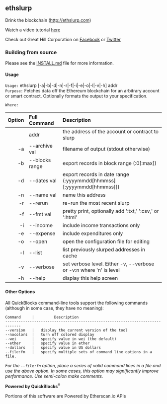 ## ethslurp

Drink the blockchain (http://ethslurp.com)

Watch a video tutorial <a href="https://www.youtube.com/watch?v=ZZDV1yAgces">here</a>

Check out Great Hill Corporation on <a href="https://www.facebook.com/GreatHillCorporation/">Facebook</a> or <a href="https://twitter.com/ethslurp">Twitter</a>

### Building from source

Please see the <a href="https://github.com/Great-Hill-Corporation/ethslurp/blob/master/INSTALL.md">INSTALL.md</a> file for more information.

#### Usage

`Usage:`    ethslurp [-a|-b|-d|-n|-r|-f|-i|-e|-o|-l|-v|-h] addr  
`Purpose:`  Fetches data off the Ethereum blockchain for an arbitrary account or smart contract. Optionally formats the output to your specification.
             
`Where:`  

| Option | Full Command | Description |
| -------: | :------- | :------- |
|  | addr | the address of the account or contract to slurp |
| -a | --archive val | filename of output (stdout otherwise) |
| -b | --blocks range | export records in block range (:0[:max]) |
| -d | --dates val | export records in date range (:yyyymmdd[hhmmss][:yyyymmdd[hhmmss]]) |
| -n | --name val | name this address |
| -r | --rerun | re-run the most recent slurp |
| -f | --fmt val | pretty print, optionally add ':txt,' ':csv,' or ':html' |
| -i | --income | include income transactions only |
| -e | --expense | include expenditures only |
| -o | --open | open the configuration file for editing |
| -l | --list | list previously slurped addresses in cache |
| -v | --verbose | set verbose level. Either -v, --verbose or -v:n where 'n' is level |
| -h | --help | display this help screen |

#### Other Options

All QuickBlocks command-line tools support the following commands (although in some case, they have no meaning):

    Command     |         Description
    -----------------------------------------------------------------------------
    --version   |   display the current version of the tool
    --nocolors  |   turn off colored display
    --wei       |   specify value in wei (the default)
    --ether     |   specify value in ether
    --dollars   |   specify value in US dollars
    --file:fn   |   specify multiple sets of command line options in a file.

*For the `--file:fn` option, place a series of valid command lines in a file and use the above option. In some cases, this option may significantly improve performance. Use semi-colon make comments.*

**Powered by QuickBlocks<sup>&reg;</sup>**

Portions of this software are Powered by Etherscan.io APIs
